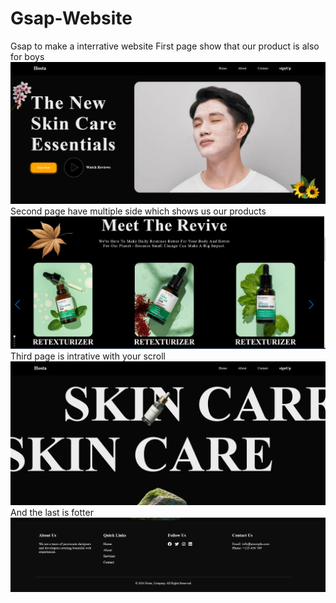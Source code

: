 # Gsap-Website
Gsap to make a interrative website
First page show that our product is also for boys
![image alt](https://github.com/Neerajfullstackdeveloper/Gsap-Website/blob/aafc008e792b0e8b74f03871f6fadbcefc4ac848/1st.png)
Second page have multiple side which shows us our products 
![image alt](https://github.com/Neerajfullstackdeveloper/Gsap-Website/blob/aafc008e792b0e8b74f03871f6fadbcefc4ac848/2nd.png)
Third page is intrative with your scroll 
![image alt](https://github.com/Neerajfullstackdeveloper/Gsap-Website/blob/aafc008e792b0e8b74f03871f6fadbcefc4ac848/3rd.png)
And the last is fotter
![image alt](https://github.com/Neerajfullstackdeveloper/Gsap-Website/blob/aafc008e792b0e8b74f03871f6fadbcefc4ac848/4th.png)
